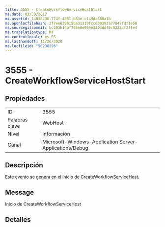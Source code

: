```yaml
---
title: 3555 - CreateWorkflowServiceHostStart
ms.date: 03/30/2017
ms.assetid: 14038438-774f-4651-b83e-c149da688a1b
ms.openlocfilehash: 2f7ee635b15ba31319fcc630393a77847fdf1e50
ms.sourcegitcommit: bc293b14af795e0e999e3304dd40c0222cf2ffe4
ms.translationtype: MT
ms.contentlocale: es-ES
ms.lasthandoff: 11/26/2020
ms.locfileid: "96238396"
---
```

# <a name="3555---createworkflowservicehoststart"></a>3555 - CreateWorkflowServiceHostStart

## <a name="properties"></a>Propiedades  
  
|||  
|-|-|  
|ID|3555|  
|Palabras clave|WebHost|  
|Nivel|Información|  
|Canal|Microsoft-Windows-Application Server-Applications/Debug|  
  
## <a name="description"></a>Descripción  

 Este evento se genera en el inicio de CreateWorkflowServiceHost.  
  
## <a name="message"></a>Message  

 Inicio de CreateWorkflowServiceHost  
  
## <a name="details"></a>Detalles
